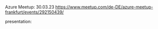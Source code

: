 Azure Meetup: 30.03.23 https://www.meetup.com/de-DE/azure-meetup-frankfurt/events/292150439/

presentation: 
